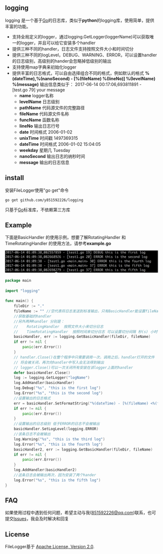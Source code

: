 ## logging

logging 是一个基于[Go](http://golang.org/)的日志库，类似于**python**的logging库，使用简单，提供丰富的功能。

* 支持全局定义的logger，通过logging.GetLogger(loggerName)可以获取唯一的logger，并且可以给它安装多个handler
* 提供三种不同的handler，日志文件支持按照文件大小和时间切分
* 提供三种不同的logLevel，DEBUG、WARNING、ERROR，可以设置handler的日志级别，高级别的hander会忽略掉低级别的输出
* 支持使用map字典来初始化logger
* 提供丰富的日志格式，可以自由选择组合不同的格式，例如默认的格式  **%(dateTime),%(nanoSecond) - [%(fileName) %(lineNo)] %(levelName) %(message)** 输出信息类似于：
  2017-06-14 00:17:06,693811891 - [test.go 79] your message
    * **name**        logger名称
    * **levelName**   日志级别
    * **pathName**    代码源文件的完整路径
    * **fileName**    代码源文件名称
    * **funcName**    函数名称
    * **lineNo**      输出日志行号
    * **date**        时间格式  2006-01-02
    * **unixTime**    时间戳  1497369315
    * **dateTime**    时间格式 2006-01-02 15:04:05
    * **weekday**     星期几 Tuesday
    * **nanoSecond**  输出日志的纳秒时间
    * **message**     输出的日志信息
    

## install

安装FileLogger使用"go get"命令
    
    go get github.com/y851592226/logging
    
只基于[Go](http://golang.org/)标准库，不依赖第三方库

## Example

下面是BasicHandler 的使用示例，想要了解RotatingHandler 和 TimeRotatingHandler 的使用方法，请参考**example.go**

[![Example Output](example/example.png)](example/example.go)

```go
package main

import "logging"

func main() {
	fileDir := "."
	fileName := "" //空代表将日志发送到标准输出，只有BasicHandler能设置fileName为空
	//获取基础的handler
	//另外两种handler 分别是：
	//    RotatingHandler  按照文件大小来切分日志
	//    TimeRotatingHandler  按照时间来切分日志 可以设置切分间隔 秒(s) 小时(h) 天(d)
	basicHandler, err := logging.GetBasicHandler(fileDir, fileName)
	if err != nil {
		panic(err.Error())
	}
	// handler.Close()在整个程序中只需要调用一次，调用之后，handler打开的文件  
	// 将会被关闭，再次向handler中写入会无法得到输出 
	// logger.Close()可以一次关闭所有安装在该logger上面的handler
	defer basicHandler.Close()
	log := logging.GetLogger("logName")
	log.AddHandler(basicHandler)
	log.Debug("%s", "this is the first log")
	log.Error("%s", "this is the second log")
	//设置输出的日志格式
	err = basicHandler.SetFormatString("%(dateTime) - [%(fileName) <%(funcName)> %(lineNo)] %(levelName) %(message)")
	if err != nil {
		panic(err.Error())
	}
	//设置输出的日志级别 低于ERROR的日志不会被输出
	basicHandler.SetLogLevel(logging.ERROR)
	//该条日志不会被输出
	log.Warning("%s", "this is the third log")
	log.Error("%s", "this is the fourth log")
	basicHandler2, err := logging.GetBasicHandler(fileDir, fileName)
	if err != nil {
		panic(err.Error())
	}
	log.AddHandler(basicHandler2)
	//这条日志会被输出两次，因为安装了两个hander
	log.Error("%s", "this is the fifth log")
}

```

## FAQ

如果使用过程中遇到任何问题，希望主动与我(851592226@qq.com)联系，也可提交[Issues](https://github.com/y851592226/logging/issues)，我会及时解决和回复



## License


FileLogger基于 [Apache License, Version 2.0](http://www.apache.org/licenses/LICENSE-2.0.html).